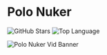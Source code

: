 # Polo Nuker
![GitHub Stars](https://img.shields.io/github/stars/valdemarkid/Polo-Nuker?color=6d00c1&logo=github)
![Top Language](https://img.shields.io/github/languages/top/valdemarkid/Polo-Nuker?color=6d00c1)



![Polo Nuker Vid Banner](https://github.com/user-attachments/assets/1d245cd6-e5ad-4e0a-8c2a-2cbbf65aa334)
